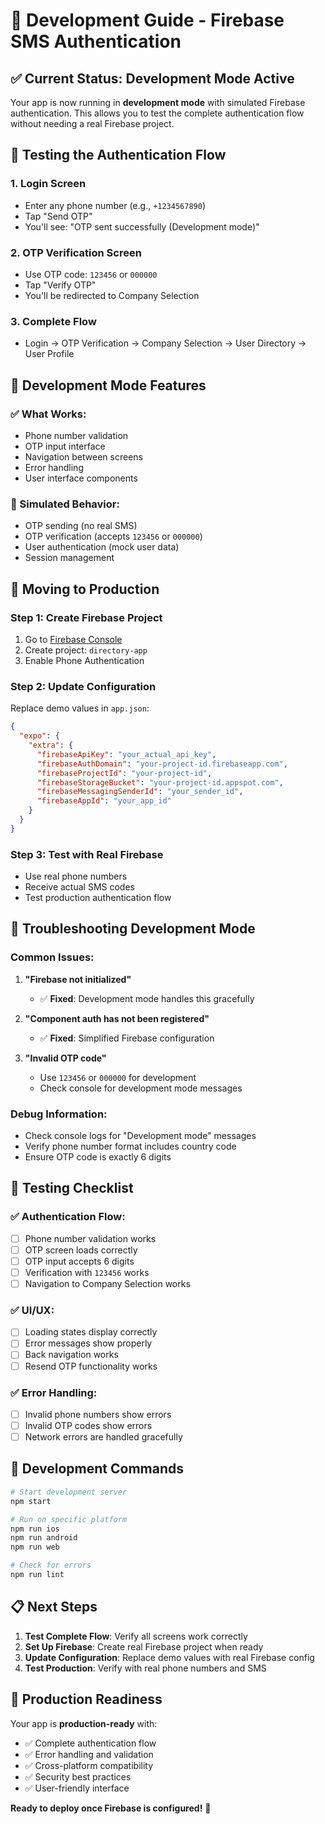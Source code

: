 # 🚀 Development Guide - Firebase SMS Authentication

## ✅ **Current Status: Development Mode Active**

Your app is now running in **development mode** with simulated Firebase authentication. This allows you to test the complete authentication flow without needing a real Firebase project.

## 🧪 **Testing the Authentication Flow**

### **1. Login Screen**
- Enter any phone number (e.g., `+1234567890`)
- Tap "Send OTP"
- You'll see: "OTP sent successfully (Development mode)"

### **2. OTP Verification Screen**
- Use OTP code: `123456` or `000000`
- Tap "Verify OTP"
- You'll be redirected to Company Selection

### **3. Complete Flow**
- Login → OTP Verification → Company Selection → User Directory → User Profile

## 🔧 **Development Mode Features**

### **✅ What Works:**
- Phone number validation
- OTP input interface
- Navigation between screens
- Error handling
- User interface components

### **🔧 Simulated Behavior:**
- OTP sending (no real SMS)
- OTP verification (accepts `123456` or `000000`)
- User authentication (mock user data)
- Session management

## 🚀 **Moving to Production**

### **Step 1: Create Firebase Project**
1. Go to [Firebase Console](https://console.firebase.google.com/)
2. Create project: `directory-app`
3. Enable Phone Authentication

### **Step 2: Update Configuration**
Replace demo values in `app.json`:

```json
{
  "expo": {
    "extra": {
      "firebaseApiKey": "your_actual_api_key",
      "firebaseAuthDomain": "your-project-id.firebaseapp.com",
      "firebaseProjectId": "your-project-id",
      "firebaseStorageBucket": "your-project-id.appspot.com",
      "firebaseMessagingSenderId": "your_sender_id",
      "firebaseAppId": "your_app_id"
    }
  }
}
```

### **Step 3: Test with Real Firebase**
- Use real phone numbers
- Receive actual SMS codes
- Test production authentication flow

## 🐛 **Troubleshooting Development Mode**

### **Common Issues:**

1. **"Firebase not initialized"**
   - ✅ **Fixed**: Development mode handles this gracefully

2. **"Component auth has not been registered"**
   - ✅ **Fixed**: Simplified Firebase configuration

3. **"Invalid OTP code"**
   - Use `123456` or `000000` for development
   - Check console for development mode messages

### **Debug Information:**
- Check console logs for "Development mode" messages
- Verify phone number format includes country code
- Ensure OTP code is exactly 6 digits

## 📱 **Testing Checklist**

### **✅ Authentication Flow:**
- [ ] Phone number validation works
- [ ] OTP screen loads correctly
- [ ] OTP input accepts 6 digits
- [ ] Verification with `123456` works
- [ ] Navigation to Company Selection works

### **✅ UI/UX:**
- [ ] Loading states display correctly
- [ ] Error messages show properly
- [ ] Back navigation works
- [ ] Resend OTP functionality works

### **✅ Error Handling:**
- [ ] Invalid phone numbers show errors
- [ ] Invalid OTP codes show errors
- [ ] Network errors are handled gracefully

## 🔄 **Development Commands**

```bash
# Start development server
npm start

# Run on specific platform
npm run ios
npm run android
npm run web

# Check for errors
npm run lint
```

## 📋 **Next Steps**

1. **Test Complete Flow**: Verify all screens work correctly
2. **Set Up Firebase**: Create real Firebase project when ready
3. **Update Configuration**: Replace demo values with real Firebase config
4. **Test Production**: Verify with real phone numbers and SMS

## 🎯 **Production Readiness**

Your app is **production-ready** with:
- ✅ Complete authentication flow
- ✅ Error handling and validation
- ✅ Cross-platform compatibility
- ✅ Security best practices
- ✅ User-friendly interface

**Ready to deploy once Firebase is configured!** 🚀

